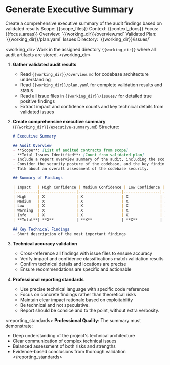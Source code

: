 # Generate Executive Summary

<task>
Create a comprehensive executive summary of the audit findings based on validated results
</task>

<context>
Scope: {{scope_files}}
Context: {{context_docs}}
Focus: {{focus_areas}}
Overview: `{{working_dir}}/overview.md`
Validated Plan: `{{working_dir}}/plan.yaml`
Issues Directory: `{{working_dir}}/issues/`
</context>

<working_dir>
Work in the assigned directory `{{working_dir}}` where all audit artifacts are stored.
</working_dir>

<steps>

1. **Gather validated audit results**
   - Read `{{working_dir}}/overview.md` for codebase architecture understanding
   - Read `{{working_dir}}/plan.yaml` for complete validation results and status
   - Read all issue files in `{{working_dir}}/issues/` for detailed true positive findings
   - Extract impact and confidence counts and key technical details from validated issues

2. **Create comprehensive executive summary** (`{{working_dir}}/executive-summary.md`)
   Structure:
   ```markdown
   # Executive Summary

   ## Audit Overview
   - **Scope**: [List of audited contracts from scope]
   - **Total Issues Identified**: [Count from validated plan]
   - Include a report overview summary of the audit, including the scope, the total issues identified, and the key findings.
   - Consider the security posture of the codebase, and the key findings.
   - Talk about an overall assessment of the codebase security.

   ## Summary of Findings

   | Impact   | High Confidence | Medium Confidence | Low Confidence | Total |
   |----------|----------------|-------------------|----------------|-------|
   | High     | X              | X                 | X              | X     |
   | Medium   | X              | X                 | X              | X     |
   | Low      | X              | X                 | X              | X     |
   | Warning  | X              | X                 | X              | X     |
   | Info     | X              | X                 | X              | X     |
   | **Total**| **X**          | **X**             | **X**          | **X** |

   ## Key Technical Findings
   - Short description of the most important findings
   ```

3. **Technical accuracy validation**
   - Cross-reference all findings with issue files to ensure accuracy
   - Verify impact and confidence classifications match validation results
   - Confirm technical details and locations are precise
   - Ensure recommendations are specific and actionable

4. **Professional reporting standards**
   - Use precise technical language with specific code references
   - Focus on concrete findings rather than theoretical risks
   - Maintain clear impact rationale based on exploitability
   - Be technical and not speculative.
   - Report should be consice and to the point, without extra verbosity.
</steps>

<reporting_standards>
**Professional Quality**: The summary must demonstrate:
- Deep understanding of the project's technical architecture
- Clear communication of complex technical issues
- Balanced assessment of both risks and strengths
- Evidence-based conclusions from thorough validation
</reporting_standards>